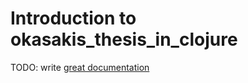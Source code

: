 # Introduction to okasakis_thesis_in_clojure

TODO: write [great documentation](http://jacobian.org/writing/what-to-write/)
